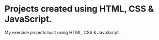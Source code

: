 
# Projects created using HTML, CSS & JavaScript.

My exercise projects built using HTML, CSS & JavaScript.
